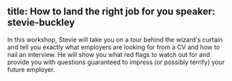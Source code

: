 title: How to land the right job for you
speaker: stevie-buckley
---
In this workshop, Stevie will take you on a tour behind the wizard's curtain and tell you exactly what employers are looking for from a CV and how to nail an interview. He will show you what red flags to watch out for and provide you with questions guaranteed to impress (or possibly terrify) your future employer.
